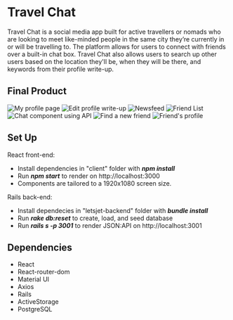 # Travel Chat

Travel Chat is a social media app built for active travellers or nomads who are looking to meet like-minded people in the same city they’re currently in or will be travelling to. The platform allows for users to connect with friends over a built-in chat box. Travel Chat also allows users to search up other users based on the location they'll be, when they will be there, and keywords from their profile write-up. 


## Final Product

![My profile page](https://github.com/SaamKoukpari/letsjet_final/blob/main/client/docs/myProfile.png)
![Edit profile write-up](https://github.com/SaamKoukpari/letsjet_final/blob/main/client/docs/editMyProfile.png)
![Newsfeed](https://github.com/SaamKoukpari/letsjet_final/blob/main/client/docs/newsFeed.png)
![Friend List](https://github.com/SaamKoukpari/letsjet_final/blob/main/client/docs/friendsList.png)
![Chat component using API](https://github.com/SaamKoukpari/letsjet_final/blob/main/client/docs/chat.png)
![Find a new friend](https://github.com/SaamKoukpari/letsjet_final/blob/main/client/docs/findFriends.png)
![Friend's profile](https://github.com/SaamKoukpari/letsjet_final/blob/main/client/docs/viewingFriendsProfile.png)


## Set Up

React front-end:
* Install dependencies in "client" folder with ***npm install***
* Run ***npm start*** to render on http://localhost:3000
* Components are tailored to a 1920x1080 screen size.

Rails back-end:
* Install dependecies in "letsjet-backend" folder with ***bundle install***
* Run ***rake db:reset*** to create, load, and seed database
* Run ***rails s -p 3001*** to render JSON:API on http://localhost:3001


## Dependencies

* React
* React-router-dom
* Material UI
* Axios 
* Rails 
* ActiveStorage
* PostgreSQL

